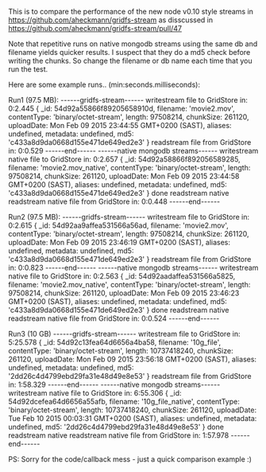 This is to compare the performance of the new node v0.10 style streams in https://github.com/aheckmann/gridfs-stream as disscussed in https://github.com/aheckmann/gridfs-stream/pull/47

Note that repetitive runs on native mongodb streams using the same db and filename yields quicker results. I suspect that they do a md5 check before writing the chunks. So change the filename or db name each time that you run the test.

Here are some example runs.. (min:seconds.milliseconds):

Run1 (97.5 MB):
------gridfs-stream------
writestream file to GridStore in: 0:2.445
{ _id: 54d92a55866f89205658910d,
  filename: 'movie2.mov',
  contentType: 'binary/octet-stream',
  length: 97508214,
  chunkSize: 261120,
  uploadDate: Mon Feb 09 2015 23:44:55 GMT+0200 (SAST),
  aliases: undefined,
  metadata: undefined,
  md5: 'c433a8d9da0668d155e471de649ed2e3' }
readstream file from GridStore in: 0:0.529
------end------
------native mongodb streams------
writestream native file to GridStore in: 0:2.657
{ _id: 54d92a58866f892056589285,
  filename: 'movie2.mov_native',
  contentType: 'binary/octet-stream',
  length: 97508214,
  chunkSize: 261120,
  uploadDate: Mon Feb 09 2015 23:44:58 GMT+0200 (SAST),
  aliases: undefined,
  metadata: undefined,
  md5: 'c433a8d9da0668d155e471de649ed2e3' }
done readstream native
readstream native file from GridStore in: 0:0.448
------end------


Run2 (97.5 MB):
------gridfs-stream------
writestream file to GridStore in: 0:2.615
{ _id: 54d92aa9affea531566a56ad,
  filename: 'movie2.mov',
  contentType: 'binary/octet-stream',
  length: 97508214,
  chunkSize: 261120,
  uploadDate: Mon Feb 09 2015 23:46:19 GMT+0200 (SAST),
  aliases: undefined,
  metadata: undefined,
  md5: 'c433a8d9da0668d155e471de649ed2e3' }
readstream file from GridStore in: 0:0.823
------end------
------native mongodb streams------
writestream native file to GridStore in: 0:2.563
{ _id: 54d92aadaffea531566a5825,
  filename: 'movie2.mov_native',
  contentType: 'binary/octet-stream',
  length: 97508214,
  chunkSize: 261120,
  uploadDate: Mon Feb 09 2015 23:46:23 GMT+0200 (SAST),
  aliases: undefined,
  metadata: undefined,
  md5: 'c433a8d9da0668d155e471de649ed2e3' }
done readstream native
readstream native file from GridStore in: 0:0.524
------end------


Run3 (10 GB)
------gridfs-stream------
writestream file to GridStore in: 5:25.578
{ _id: 54d92c13fea64d6656a4ba58,
  filename: '10g_file',
  contentType: 'binary/octet-stream',
  length: 10737418240,
  chunkSize: 261120,
  uploadDate: Mon Feb 09 2015 23:56:18 GMT+0200 (SAST),
  aliases: undefined,
  metadata: undefined,
  md5: '2dd26c4d4799ebd29fa31e48d49e8e53' }
readstream file from GridStore in: 1:58.329
------end------
------native mongodb streams------
writestream native file to GridStore in: 6:55.306
{ _id: 54d92dcefea64d6656a55afb,
  filename: '10g_file_native',
  contentType: 'binary/octet-stream',
  length: 10737418240,
  chunkSize: 261120,
  uploadDate: Tue Feb 10 2015 00:03:31 GMT+0200 (SAST),
  aliases: undefined,
  metadata: undefined,
  md5: '2dd26c4d4799ebd29fa31e48d49e8e53' }
done readstream native
readstream native file from GridStore in: 1:57.978
------end------


PS: Sorry for the code/callback mess - just a quick comparison example :)